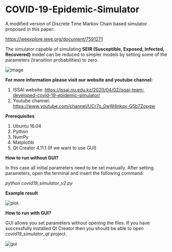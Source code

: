 # COVID-19-Epidemic-Simulator
A modified version of Discrete Time Markov Chain based simulator proposed in this paper:

https://ieeexplore.ieee.org/document/7591271

The simulator capable of simulating **SEIR (Susceptible, Exposed, Infected, Recovered)** model can be reduced to simpler models by setting some of the parameters (transition probabilities) to zero. 

![image](https://raw.githubusercontent.com/akuzdeuov/COVID-19-Epidemic-Simulator/master/covid_epidemic_statechart_v2.png)


**For more information please visit our website and youtube channel:**

1. ISSAI website: https://issai.nu.edu.kz/2020/04/02/issai-team-developed-covid-19-epidemic-simulator/
2. Youtube channel: https://www.youtube.com/channel/UCr7o_0wW4nkqx-G5b7Zopgw 


**Prerequisites**
1. Ubuntu 16.04
2. Python 
3. NumPy
4. Matplotlib
5. Qt Creator 4.11.1 (If we want to use GUI)


 **How to run without GUI?**
 
In this case all initial parameters need to be set manually. After setting parameters, open the terminal and insert the following command: 
 
 *python covid19_simulator_v2.py*
 
 **Example result**
 
 ![plot](https://raw.githubusercontent.com/akuzdeuov/COVID-19-Epidemic-Simulator/master/plot_v2.png)
 
 **How to run with GUI?**
 
GUI allows you set parameters without opening the files. If you have successfully installed Qt Creator then you should be able to open *covid19_simulator_qt* project.
 
 ![gui](https://raw.githubusercontent.com/akuzdeuov/COVID-19-Epidemic-Simulator/master/qt_gui.png)
